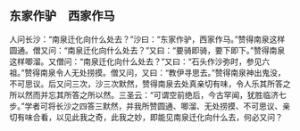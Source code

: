 ##  东家作驴　西家作马

人问长沙：“南泉迁化向什么处去？”沙曰：“东家作驴，西家作马。”赞得南泉这样圆通。僧又问：“南泉迁化向什么处去？”又曰：“要骑即骑，要下即下。”赞得南泉这样唧溜。又僧问：“南泉迁化向什么处去？”又曰：“石头作沙弥时，参见六祖。”赞得南泉令人无处捞摸。僧又问，又曰：“教伊寻思去。”赞得南泉神出鬼没，不可思议。后又问三次，沙三次默然，赞得南泉去处真亲切有味，令人乐其所答之所以然而并忘其所答之所以然。三圣云：“可谓空前绝后，今古罕闻，犹胜临济七步。”学者可将长沙之四答三默然，并我所赞圆通、唧溜、无处捞摸、不可思议、亲切有味合看，以见此我之奇，此我之妙，即能见南泉迁化向什么去，何必又问？
